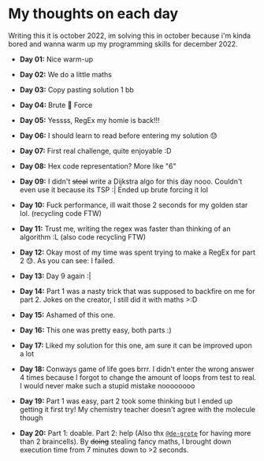 # My thoughts on each day

Writing this it is october 2022, im solving this in october because i'm kinda bored and wanna warm up my programming skills for december 2022.

- **Day 01:** Nice warm-up

- **Day 02:** We do a little maths

- **Day 03:** Copy pasting solution 1 bb

- **Day 04:** Brute 👏 Force

- **Day 05:** Yessss, RegEx my homie is back!!!

- **Day 06:** I should learn to read before entering my solution 😓

- **Day 07:** First real challenge, quite enjoyable :D

- **Day 08:** Hex code representation? More like "6"

- **Day 09:** I didn't ~~steal~~ write a Dijkstra algo for this day nooo. Couldn't even use it because its TSP :|  Ended up brute forcing it lol

- **Day 10:** Fuck performance, ill wait those 2 seconds for my golden star lol. (recycling code FTW)

- **Day 11:** Trust me, writing the regex was faster than thinking of an algorithm :L (also code recycling FTW)

- **Day 12:** Okay most of my time was spent trying to make a RegEx for part 2 😓. As you can see: I failed.

- **Day 13:** Day 9 again :|

- **Day 14:** Part 1 was a nasty trick that was supposed to backfire on me for part 2. Jokes on the creator, I still did it with maths >:D

- **Day 15:** Ashamed of this one.

- **Day 16:** This one was pretty easy, both parts :)

- **Day 17:** Liked my solution for this one, am sure it can be improved upon a lot

- **Day 18:** Conways game of life goes brrr. I didn't enter the wrong answer 4 times because I forgot to change the amount of loops from test to real. I would never make such a stupid mistake noooooooo

- **Day 19:** Part 1 was easy, part 2 took some thinking but I ended up getting it first try! My chemistry teacher doesn't agree with the molecule though

- **Day 20:** Part 1: doable. Part 2: help (Also thx [`@de-grote`](https://github.com/de-grote/) for having more than 2 braincells). By ~~doing~~ stealing fancy maths, I brought down execution time from 7 minutes down to >2 seconds.